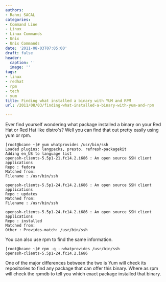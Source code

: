 ```yaml
---
authors:
- Rahmi SACAL
categories:
- Command Line
- Linux
- Linux Commands
- Unix
- Unix Commands
date: '2011-08-03T07:05:00'
draft: false
header:
  caption: ''
  image: ''
tags:
- linux
- redhat
- rpm
- tech
- yum
title: Finding what installed a binary with YUM and RPM
url: /2011/08/03/finding-what-installed-a-binary-with-yum-and-rpm

---
```


Ever find yourself wondering what package installed a binary on your Red Hat or Red Hat like distro's? Well you can find that out pretty easily using yum or rpm.

    [root@bcane ~]# yum whatprovides /usr/bin/ssh
    Loaded plugins: langpacks, presto, refresh-packagekit  
    Adding en_US to language list  
    openssh-clients-5.5p1-21.fc14.2.i686 : An open source SSH client applications  
    Repo : fedora  
    Matched from:  
    Filename : /usr/bin/ssh  
      
    openssh-clients-5.5p1-24.fc14.2.i686 : An open source SSH client applications  
    Repo : updates  
    Matched from:  
    Filename : /usr/bin/ssh  
      
    openssh-clients-5.5p1-24.fc14.2.i686 : An open source SSH client applications  
    Repo : installed  
    Matched from:  
    Other : Provides-match: /usr/bin/ssh

You can also use rpm to find the same information.

    [root@bcane ~]# rpm -q --whatprovides /usr/bin/ssh
    openssh-clients-5.5p1-24.fc14.2.i686

One of the major differences between the two is Yum will check its repositories to find any package that can offer this binary. Where as rpm will check the rpmdb to tell you which exact package installed that binary.
